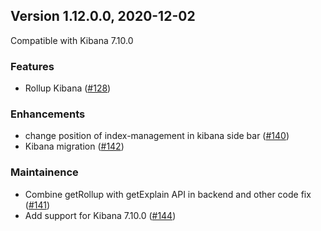 
## Version 1.12.0.0, 2020-12-02

Compatible with Kibana 7.10.0

### Features

* Rollup Kibana ([#128](https://github.com/opendistro-for-elasticsearch/index-management-kibana-plugin/pull/128))

### Enhancements

* change position of index-management in kibana side bar ([#140](https://github.com/opendistro-for-elasticsearch/index-management-kibana-plugin/pull/140))
* Kibana migration ([#142](https://github.com/opendistro-for-elasticsearch/index-management-kibana-plugin/pull/142))

### Maintainence

 * Combine getRollup with getExplain API in backend and other code fix ([#141](https://github.com/opendistro-for-elasticsearch/index-management-kibana-plugin/pull/141))
 * Add support for Kibana 7.10.0 ([#144](https://github.com/opendistro-for-elasticsearch/index-management-kibana-plugin/pull/144)) 
